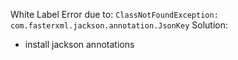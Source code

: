 White Label Error due to:
<code>ClassNotFoundException: com.fasterxml.jackson.annotation.JsonKey</code> 
Solution:
- install jackson annotations